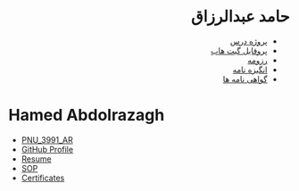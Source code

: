 <div dir="rtl">

# حامد عبدالرزاق

- [پروژه درس](https://github.com/hamed-abd/PNU_3991_AR)
- [پروفایل گیت هاب](https://github.com/hamed-abd)
- [رزومه](https://hamed-abd.github.io/Resume) 
- [انگیزه نامه](https://hamed-abd.github.io/SOP)
- [گواهی نامه ها](https://hamed-abd.github.io/Certificates)

<div dir="ltr">

# Hamed Abdolrazagh

- [PNU_3991_AR](https://github.com/hamed-abd/PNU_3991_AR)
- [GitHub Profile](https://github.com/hamed-abd)
- [Resume](https://hamed-abd.github.io/Resume) 
- [SOP](https://hamed-abd.github.io/SOP)
- [Certificates](https://hamed-abd.github.io/Certificates)
